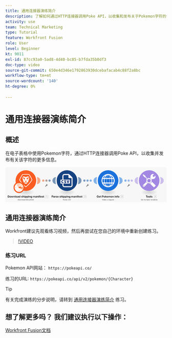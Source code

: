 ```yaml
---
title: 通用连接器演练简介
description: 了解如何通过HTTP连接器调用Poke API，以收集和发布关于Pokemon字符的信息，所有这些操作均位于 [!DNL Adobe Workfront Fusion].
activity: use
team: Technical Marketing
type: Tutorial
feature: Workfront Fusion
role: User
level: Beginner
kt: 9011
exl-id: 87cc93a0-5ad8-4d40-bc85-b7fda35b0df3
doc-type: video
source-git-commit: 650e4d346e1792863930dcebafacab4c88f2a8bc
workflow-type: tm+mt
source-wordcount: '140'
ht-degree: 0%

---
```


# 通用连接器演练简介

## 概述

在电子表格中使用Pokemon字符，通过HTTP连接器调用Poke API，以收集并发布有关该字符的更多信息。

![融合场景的图像](assets/universal-connectors-and-routing-1.png)

## 通用连接器演练简介

Workfront建议先观看练习视频，然后再尝试在您自己的环境中重新创建练习。

>[!VIDEO](https://video.tv.adobe.com/v/335270/?quality=12&learn=on)

### 练习URL

Pokemon API网站： `https://pokeapi.co/`

练习的URL: `https://pokeapi.co/api/v2/pokemon/{Character}`

>[!TIP]
>
>有关完成演练的分步说明，请转到 [通用连接器演练简介](https://experienceleague.adobe.com/docs/workfront-learn/tutorials-workfront/fusion/exercises/introduction-to-universal-connectors.html?lang=en) 练习。


## 想了解更多吗？ 我们建议执行以下操作：

[Workfront Fusion文档](https://experienceleague.adobe.com/docs/workfront/using/adobe-workfront-fusion/workfront-fusion-2.html?lang=en)
